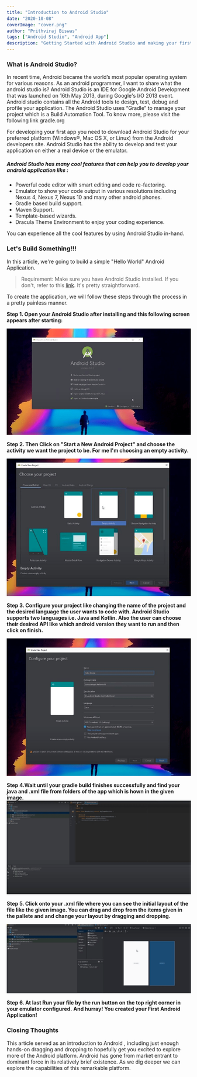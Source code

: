 ```yaml
---
title: "Introduction to Android Studio"
date: "2020-10-08"
coverImage: "cover.png"
author: "Prithviraj Biswas"
tags: ["Android Studio", "Android App"]
description: "Getting Started with Android Studio and making your first app"
---
```

### What is Android Studio?
In recent time, Android became the world’s most popular operating system for various reasons. As an android programmer, I want to share what the android studio is? Android Studio is an IDE for Google Android Development that was launched on 16th May 2013, during Google's  I/O 2013 event. Android studio contains all the Android tools to design, test, debug and profile your application. The Android Studio uses “Gradle” to manage your project which is a Build Automation Tool. To know more, please visit the following link gradle.org

For developing your first app you need to download Android Studio for your preferred platform (Windows®, Mac OS X, or Linux) from the Android developers site. Android Studio has the ability to develop and test your application on either a real device or the emulator.
##### Android Studio has many cool features that can help you to develop your android application like : 
* Powerful code editor with smart editing and code re-factoring.
* Emulator to show your code output in various resolutions including Nexus 4, Nexus 7, Nexus 10 and many other android phones.
* Gradle based build support.
* Maven Support.
* Template-based wizards.
* Dracula Theme Environment to enjoy your coding experience.

You can experience all the cool features by using Android Studio in-hand.
### Let's Build Something!!!
In this article, we're going to build a simple "Hello World" Android Application.
> Requirement: Make sure you have Android Studio installed. If you don't, refer to this [link](https://developer.android.com/studio). It's pretty straightforward.

To create the application, we will follow these steps through the process in a pretty painless manner.


**Step 1. Open your Android Studio after installing and this following screen appears after starting:**


![alt_text](welcomepage.png "Welcome Screen")


**Step 2. Then Click on "Start a New Android Project" and choose the activity we want the project to be. For me I'm choosing an empty activity.**


![alt_text](empty.png "Choosing the Activity")




**Step 3. Configure your project like changing the name of the project and the desired language the user wants to code with. Android Studio supports two languages i.e. Java and Kotlin. Also the user can choose their desired API like which android version they want to run and then click on finish.**

![alt_text](configure.png "Configuration Settings")



**Step 4.Wait until your gradle build finishes successfully and find your java and .xml file from folders of the app which is hown in the given image.**
![alt_text](gradle.png "First Page")


**Step 5. Click onto your .xml file where you can see the initial layout of the file like the given image. You can drag and drop from the items given in the pallete and and change your layout by dragging and dropping.**

![alt_text](xml.png "Layout")


**Step 6. At last Run your file by the run button on the top right corner in your emulator configured.**
**And hurray! You created your First Android Application!**

### Closing Thoughts
This article served as an introduction to Android , including just enough hands-on dragging and dropping to hopefully get you excited to explore more of the Android platform. Android has gone from market entrant to dominant force in its relatively brief existence. As we dig deeper we can explore the capabilities of this remarkable platform.



